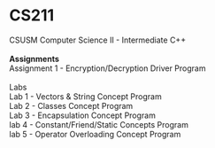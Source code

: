 # CS211
CSUSM Computer Science II - Intermediate C++ <br />
<br />
<b>Assignments</b> <br />
Assignment 1 - Encryption/Decryption Driver Program <br />
<br />
Labs <br />
Lab 1 - Vectors & String Concept Program <br />
Lab 2 - Classes Concept Program <br />
Lab 3 - Encapsulation Concept Program <br />
lab 4 - Constant/Friend/Static Concepts Program <br />
lab 5 - Operator Overloading Concept Program <br />
